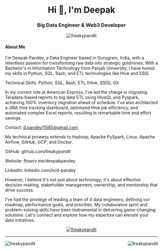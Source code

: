 <h1 align="center">Hi 👋, I'm Deepak</h1>
<h3 align="center">Big Data Engineer & Web3 Developer</h3>
<p align="center"> <img src="https://komarev.com/ghpvc/?username=freakypandit&label=Profile%20views&color=0e75b6&style=flat" alt="freakypandit"/> </p>


<h4 align="left"> About Me </h3>
<p align="left">
I'm Deepak Pandey, a Data Engineer based in Gurugram, India, with a relentless passion for transforming raw data into strategic goldmines. With a Bachelor's in Information Technology from Panjab University, I have honed my skills in Python, SQL, Bash, and ETL technologies like Hive and SSIS.

Technical Skills: Python, SQL, Bash, ETL (Hive, SSIS), Git

In my current role at American Express, I've led the charge in migrating Teradata-based reports to big data ETL using HiveQL and Pyspark, achieving 100% inventory migration ahead of schedule. I've also architected a JIRA time tracking dashboard, optimized Hive job efficiency, and automated complex Excel reports, resulting in remarkable time and effort savings.

Contact: d.pandey11585@gmail.com

My technical prowess extends to Hadoop, Apache PySpark, Linux, Apache Airflow, GitHub, GCP, and Docker.

GitHub: github.com/freakypandit

Website: flowcv.me/deepakpandey

LinkedIn: linkedin.com/in/d-pandey

However, I believe it's not just about technology; it's about effective decision-making, stakeholder management, ownership, and mentorship that drive success.

I've had the privilege of leading a team of 4 data engineers, defining our roadmap, performance goals, and priorities. My collaborative spirit and problem-solving skills have been instrumental in delivering game-changing solutions. Let's connect and explore how my expertise can elevate your data initiatives.
</p>


<p align="center"> <a href="https://github.com/ryo-ma/github-profile-trophy"><img src="https://github-profile-trophy.vercel.app/?username=freakypandit&theme=onedark&row=1&no-bg=true&margin-w=5" alt="freakypandit" /></a> </p>

<hr/>
<p><img align="left" src="https://github-readme-stats.vercel.app/api?username=freakypandit&show_icons=true&theme=dark&locale=en&card_width=320&theme=transparent" alt="freakypandit" /></p>
<p><img align="right" src="https://github-readme-streak-stats.herokuapp.com/?user=freakypandit&card_width=350" alt="freakypandit" /></p>
